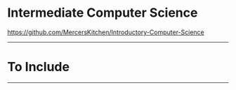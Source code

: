 # Intermediate Computer Science
https://github.com/MercersKitchen/Introductory-Computer-Science


---

# To Include


---
